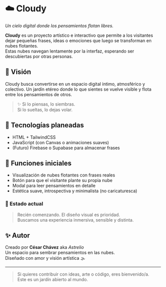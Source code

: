 # ☁️ Cloudy

*Un cielo digital donde los pensamientos flotan libres.*

**Cloudy** es un proyecto artístico e interactivo que permite a los visitantes dejar pequeñas frases, ideas o emociones que luego se transforman en nubes flotantes.  
Estas nubes navegan lentamente por la interfaz, esperando ser descubiertas por otras personas.

## 🌱 Visión

Cloudy busca convertirse en un espacio digital íntimo, atmosférico y colectivo. Un jardín etéreo donde lo que sientes se vuelve visible y flota entre los pensamientos de otros.

> ✨ Si lo piensas, lo siembras.  
> Si lo sueltas, lo dejas volar.

## 🧰 Tecnologías planeadas

- HTML + TailwindCSS
- JavaScript (con Canvas o animaciones suaves)
- (Futuro) Firebase o Supabase para almacenar frases

## 🔮 Funciones iniciales

- Visualización de nubes flotantes con frases reales
- Botón para que el visitante plante su propia nube
- Modal para leer pensamientos en detalle
- Estética suave, introspectiva y minimalista (no caricaturesca)

### 📌 Estado actual

> Recién comenzando. El diseño visual es prioridad.  
> Buscamos una experiencia inmersiva, sensible y distinta.

## ✨ Autor

Creado por **César Chávez** aka *Astrelio*  
Un espacio para sembrar pensamientos en las nubes.  
Diseñado con amor y visión artística 🌫️

---

> Si quieres contribuir con ideas, arte o código, eres bienvenido/a.  
> Este es un jardín abierto al mundo.
